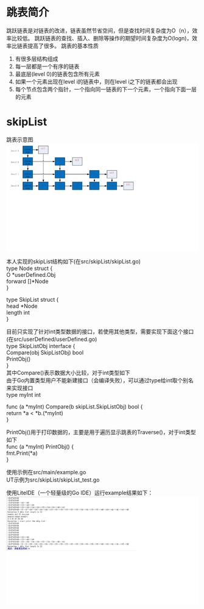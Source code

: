 # 跳表简介  
跳跃链表是对链表的改进，链表虽然节省空间，但是查找时间复杂度为O（n），效率比较低。
跳跃链表的查找、插入、删除等操作的期望时间复杂度为O(logn)，效率比链表提高了很多。
跳表的基本性质
1. 有很多层结构组成
2. 每一层都是一个有序的链表
3. 最底层(level 0)的链表包含所有元素
4. 如果一个元素出现在level i的链表中，则在level i之下的链表都会出现
5. 每个节点包含两个指针，一个指向同一链表的下一个元素，一个指向下面一层的元素

# skipList
跳表示意图
![图片不能显示](https://github.com/GrassInWind2019/skipList/blob/master/skipList.png)

本人实现的skipList结构如下(在src/skipList/skipList.go)  
type Node struct {  
	O       *userDefined.Obj  
	forward []*Node  
}  

type SkipList struct {  
	head   *Node  
	length int  
}  

目前只实现了针对int类型数据的接口，若使用其他类型，需要实现下面这个接口(在src/userDefined/userDefined.go)  
type SkipListObj interface {  
	Compare(obj SkipListObj) bool  
	PrintObj()  
}  
其中Compare()表示数据大小比较，对于int类型如下   
由于Go内置类型用户不能新建接口（会编译失败），可以通过type给int取个别名来实现接口  
type myInt int  

func (a *myInt) Compare(b skipList.SkipListObj) bool {  
	return *a < *b.(*myInt)  
}  

PrintObj()用于打印数据的，主要是用于遍历显示跳表的Traverse()，对于int类型如下  
func (a *myInt) PrintObj() {  
	fmt.Print(*a)  
} 

使用示例在src/main/example.go  
UT示例为src/skipList/skipList_test.go  

使用LiteIDE（一个轻量级的Go IDE）运行example结果如下：
![图片不能显示](https://github.com/GrassInWind2019/skipList/blob/master/example_run_result.png)
